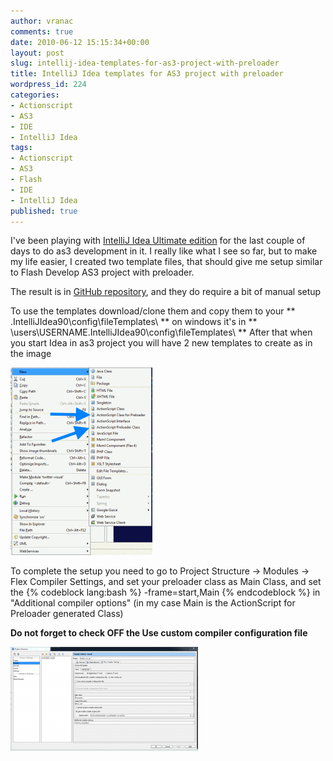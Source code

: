 ```yaml
---
author: vranac
comments: true
date: 2010-06-12 15:15:34+00:00
layout: post
slug: intellij-idea-templates-for-as3-project-with-preloader
title: IntelliJ Idea templates for AS3 project with preloader
wordpress_id: 224
categories:
- Actionscript
- AS3
- IDE
- IntelliJ Idea
tags:
- Actionscript
- AS3
- Flash
- IDE
- IntelliJ Idea
published: true
---
```



I've been playing with [IntelliJ Idea Ultimate edition](http://www.jetbrains.com/idea/features/flex_ide.html) for the last couple of days to do as3 development in it.
I really like what I see so far, but to make my life easier, I created two template files, that should give me setup similar to Flash Develop AS3 project with preloader.
<!--more-->
The result is in [GitHub repository](http://github.com/vranac/IntelliJ-Idea-Templates-AS3), and they do require a bit of manual setup

To use the templates download/clone them and copy them to your ** .IntelliJIdea90\config\fileTemplates\ ** on windows it's in ** \users\USERNAME\.IntelliJIdea90\config\fileTemplates\ **
After that when you start Idea in as3 project you will have 2 new templates to create as in the image



[![IntelliJ Idea create new item from template menu](/images/2010-06-12-intellij-idea-templates-for-as3-project-with-preloader/idea-create-new-227x300.png)](/images/2010-06-12-intellij-idea-templates-for-as3-project-with-preloader/idea-create-new.png)



To complete the setup you need to go to Project Structure -> Modules -> Flex Compiler Settings, and set your preloader class as Main Class, and set the
{% codeblock lang:bash %}
-frame=start,Main
{% endcodeblock %}
in "Additional compiler options" (in my case Main is the ActionScript for Preloader generated Class)

**Do not forget to check OFF the Use custom compiler configuration file**




[![IntelliJ Idea preloader setup](/images/2010-06-12-intellij-idea-templates-for-as3-project-with-preloader/idea-preloader-setup-300x166.png)](/images/2010-06-12-intellij-idea-templates-for-as3-project-with-preloader/idea-preloader-setup.png)



